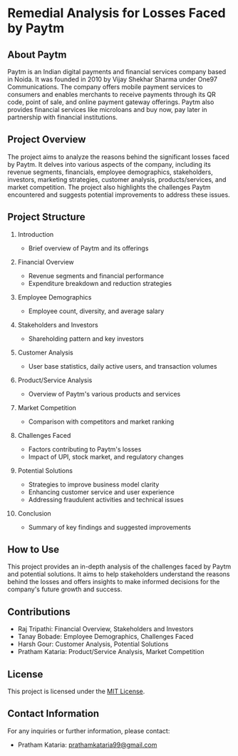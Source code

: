 # Remedial Analysis for Losses Faced by Paytm

## About Paytm
Paytm is an Indian digital payments and financial services company based in Noida. It was founded in 2010 by Vijay Shekhar Sharma under One97 Communications. The company offers mobile payment services to consumers and enables merchants to receive payments through its QR code, point of sale, and online payment gateway offerings. Paytm also provides financial services like microloans and buy now, pay later in partnership with financial institutions.

## Project Overview
The project aims to analyze the reasons behind the significant losses faced by Paytm. It delves into various aspects of the company, including its revenue segments, financials, employee demographics, stakeholders, investors, marketing strategies, customer analysis, products/services, and market competition. The project also highlights the challenges Paytm encountered and suggests potential improvements to address these issues.

## Project Structure
1. Introduction
   - Brief overview of Paytm and its offerings

2. Financial Overview
   - Revenue segments and financial performance
   - Expenditure breakdown and reduction strategies

3. Employee Demographics
   - Employee count, diversity, and average salary

4. Stakeholders and Investors
   - Shareholding pattern and key investors

5. Customer Analysis
   - User base statistics, daily active users, and transaction volumes

6. Product/Service Analysis
   - Overview of Paytm's various products and services

7. Market Competition
   - Comparison with competitors and market ranking

8. Challenges Faced
   - Factors contributing to Paytm's losses
   - Impact of UPI, stock market, and regulatory changes

9. Potential Solutions
   - Strategies to improve business model clarity
   - Enhancing customer service and user experience
   - Addressing fraudulent activities and technical issues

10. Conclusion
    - Summary of key findings and suggested improvements

## How to Use
This project provides an in-depth analysis of the challenges faced by Paytm and potential solutions. It aims to help stakeholders understand the reasons behind the losses and offers insights to make informed decisions for the company's future growth and success.

## Contributions
- Raj Tripathi: Financial Overview, Stakeholders and Investors
- Tanay Bobade: Employee Demographics, Challenges Faced
- Harsh Gour: Customer Analysis, Potential Solutions
- Pratham Kataria: Product/Service Analysis, Market Competition

## License
This project is licensed under the [MIT License](LICENSE).

## Contact Information
For any inquiries or further information, please contact:
- Pratham Kataria: prathamkataria99@gmail.com
